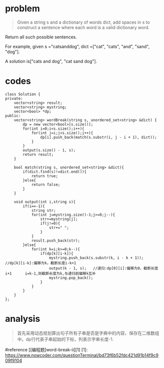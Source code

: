 # problem
>Given a string s and a dictionary of words dict, add spaces in s to construct a sentence where each word is a valid dictionary word.

Return all such possible sentences.

For example, given
s ="catsanddog", 
dict =["cat", "cats", "and", "sand", "dog"].

A solution is["cats and dog", "cat sand dog"].
# codes
```
class Solution {
private:
    vector<string> result;
    vector<string> mystring;
    vector<bool> *dp;
public:
    vector<string> wordBreak(string s, unordered_set<string> &dict) {
        dp = new vector<bool>[s.size()];
        for(int i=0;i<s.size();i++){
            for(int j=i;j<s.size();j++){
                dp[i].push_back(match(s.substr(i, j - i + 1), dict));
            }
        }
        output(s.size() - 1, s);
        return result;
    }
    
    bool match(string s, unordered_set<string> &dict){
        if(dict.find(s)!=dict.end()){
            return true;
        }else{
            return false;
        }
    }
    
    void output(int i,string s){
        if(i==-1){
            string str;
            for(int j=mystring.size()-1;j>=0;j--){
                str+=mystring[j]; 
                if(j!=0){
                    str+=" ";
                }
            }
            result.push_back(str);
        }else{
            for(int k=i;k>=0;k--){
                if(dp[k][i-k]){
                    mystring.push_back(s.substr(k, i - k + 1)); //dp[k][i-k]:偏移为k，截断长度i-k+1
                    output(k - 1, s);   //递归:dp[0][i]:偏移为0，截断长度i+1      i=k-1,则截断长度为k,与递归前偏移k互补
                    mystring.pop_back();
                }
            }
        }
    }
};
```

# analysis
>首先采用动态规划算出句子所有子串是否是字典中的内容，保存在二维数组中。dp行代表子串起始的下标，列表示字串长度-1.

#reference 
[[编程题]word-break-ii][1]
[1]: https://www.nowcoder.com/questionTerminal/bd73f6b52fdc421d91b14f9c909f9104